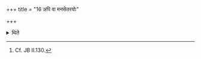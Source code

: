 +++
title = "16 अपि वा मनसेतरयोः"

+++

<details><summary>थिते</summary>

16. Or (the sacrificer) may only mentally think (about the act of giving) at the time of the two other (than the mid-day pressing) pressings or he may not even think mentally.[^1]  

[^1]: Cf. JB II.130. 
</details>

